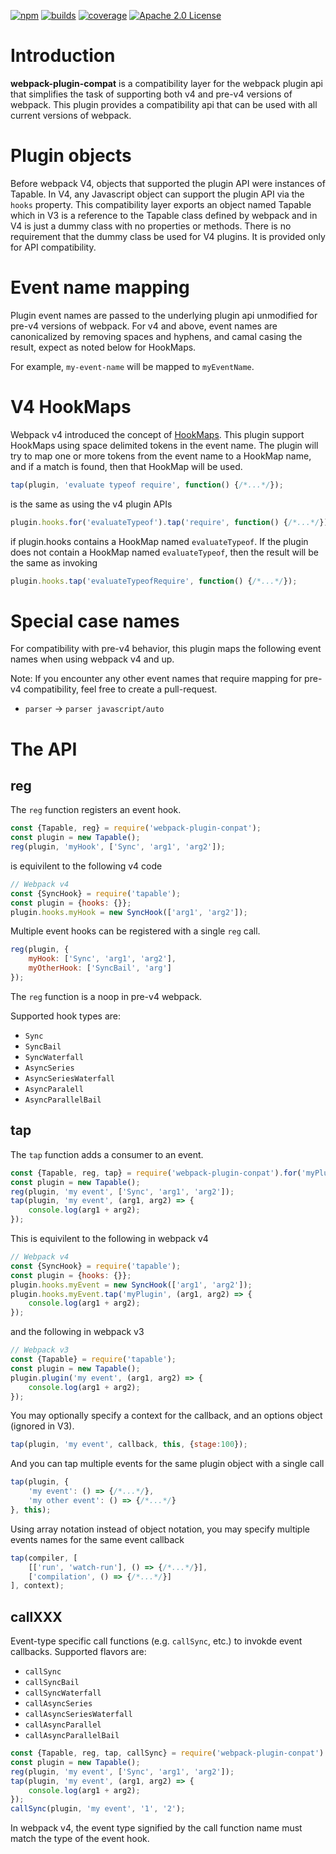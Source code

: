 [![npm][npm]][npm-url]
[![builds][builds]][builds-url]
[![coverage][cover]][cover-url]
[![Apache 2.0 License][apache2]][apache2-url]

# Introduction

**webpack-plugin-compat** is a compatibility layer for the webpack plugin api that simplifies the task of supporting both v4 and pre-v4 versions of webpack.  This plugin provides a compatibility api that can be used with all current versions of webpack.  

# Plugin objects

Before webpack V4, objects that supported the plugin API were instances of Tapable.  In V4, any Javascript object can support the plugin API via the `hooks` property.  This compatibility layer exports an object named Tapable which in V3 is a reference to the Tapable class defined by webpack and in V4 is just a dummy class with no properties or methods.  There is no requirement that the dummy class be used for V4 plugins.  It is provided only for API compatibility.

# Event name mapping

Plugin event names are passed to the underlying plugin api unmodified for pre-v4 versions of webpack.  For v4 and above, event names are canonicalized by removing spaces and hyphens, and camal casing the result, expect as noted below for HookMaps.

For example, `my-event-name` will be mapped to `myEventName`.

# V4 HookMaps

Webpack v4 introduced the concept of [HookMaps](https://github.com/webpack/tapable#hookmap).  This plugin support HookMaps using space delimited tokens in the event name.  The plugin will try to map one or more tokens from the event name to a HookMap name, and if a match is found, then that HookMap will be used.

<!-- eslint-disable no-undef -->
```javascript
tap(plugin, 'evaluate typeof require', function() {/*...*/});
```

is the same as using the v4 plugin APIs

<!-- eslint-disable no-undef -->
```javascript
plugin.hooks.for('evaluateTypeof').tap('require', function() {/*...*/});
```

if plugin.hooks contains a HookMap named `evaluateTypeof`.  If the plugin does not contain a HookMap named `evaluateTypeof`, then the result will be the same as invoking

<!-- eslint-disable no-undef -->
```javascript
plugin.hooks.tap('evaluateTypeofRequire', function() {/*...*/});
```

# Special case names

For compatibility with pre-v4 behavior, this plugin maps the following event names when using webpack v4 and up.

Note: If you encounter any other event names that require mapping for pre-v4 compatibility, feel free to create a pull-request.

* `parser` -> `parser javascript/auto`

# The API

## reg

The `reg` function registers an event hook.

```javascript
const {Tapable, reg} = require('webpack-plugin-conpat');
const plugin = new Tapable();
reg(plugin, 'myHook', ['Sync', 'arg1', 'arg2']);
```

is equivilent to the following v4 code

```javascript
// Webpack v4
const {SyncHook} = require('tapable');
const plugin = {hooks: {}};
plugin.hooks.myHook = new SyncHook(['arg1', 'arg2']);
```

Multiple event hooks can be registered with a single `reg` call.

<!-- eslint-disable no-undef -->
```javascript
reg(plugin, {
	myHook: ['Sync', 'arg1', 'arg2'],
	myOtherHook: ['SyncBail', 'arg']
});
```

The `reg` function is a noop in pre-v4 webpack.

Supported hook types are:

* `Sync`
* `SyncBail`
* `SyncWaterfall`
* `AsyncSeries`
* `AsyncSeriesWaterfall`
* `AsyncParalell`
* `AsyncParallelBail`

## tap

The `tap` function adds a consumer to an event.

```javascript
const {Tapable, reg, tap} = require('webpack-plugin-conpat').for('myPlugin');
const plugin = new Tapable();
reg(plugin, 'my event', ['Sync', 'arg1', 'arg2']);
tap(plugin, 'my event', (arg1, arg2) => {
	console.log(arg1 + arg2);
});
```

This is equivilent to the following in webpack v4

```javascript
// Webpack v4
const {SyncHook} = require('tapable');
const plugin = {hooks: {}};
plugin.hooks.myEvent = new SyncHook(['arg1', 'arg2']);
plugin.hooks.myEvent.tap('myPlugin', (arg1, arg2) => {
	console.log(arg1 + arg2);
});
```

and the following in webpack v3

```javascript
// Webpack v3
const {Tapable} = require('tapable');
const plugin = new Tapable();
plugin.plugin('my event', (arg1, arg2) => {
	console.log(arg1 + arg2);
});
```

You may optionally specify a context for the callback, and an options object (ignored in V3).

<!-- eslint-disable no-undef -->
```javascript
tap(plugin, 'my event', callback, this, {stage:100});
```

And you can tap multiple events for the same plugin object with a single call

<!-- eslint-disable no-undef -->
```javascript
tap(plugin, {
	'my event': () => {/*...*/},
	'my other event': () => {/*...*/}
}, this);
```

Using array notation instead of object notation, you may specify multiple events names for the same event callback

<!-- eslint-disable no-undef -->
```javascript
tap(compiler, [
	[['run', 'watch-run'], () => {/*...*/}],
	['compilation', () => {/*...*/}]
], context);
```

## callXXX

Event-type specific call functions (e.g. `callSync`, etc.) to invokde event callbacks.  Supported flavors are:

* `callSync`
* `callSyncBail`
* `callSyncWaterfall`
* `callAsyncSeries`
* `callAsyncSeriesWaterfall`
* `callAsyncParallel`
* `callAsyncParallelBail`

```javascript
const {Tapable, reg, tap, callSync} = require('webpack-plugin-conpat').for('myPlugin');
const plugin = new Tapable();
reg(plugin, 'my event', ['Sync', 'arg1', 'arg2']);
tap(plugin, 'my event', (arg1, arg2) => {
	console.log(arg1 + arg2);
});
callSync(plugin, 'my event', '1', '2');
```

In webpack v4, the event type signified by the call function name must match the type of the event hook.


[npm]: https://img.shields.io/npm/v/webpack-plugin-compat.svg
[npm-url]: https://npmjs.com/package/webpack-plugin-compat
[builds-url]: https://travis-ci.org/chuckdumont/webpack-plugin-compat
[builds]: https://travis-ci.org/chuckdumont/webpack-plugin-compat.svg?branch=master
[cover-url]: https://coveralls.io/github/chuckdumont/webpack-plugin-compat?branch=master
[cover]: https://coveralls.io/repos/github/chuckdumont/webpack-plugin-compat/badge.svg?branch=master
[apache2]: https://img.shields.io/badge/license-Apache%202-blue.svg
[apache2-url]: https://www.apache.org/licenses/LICENSE-2.0.txt
